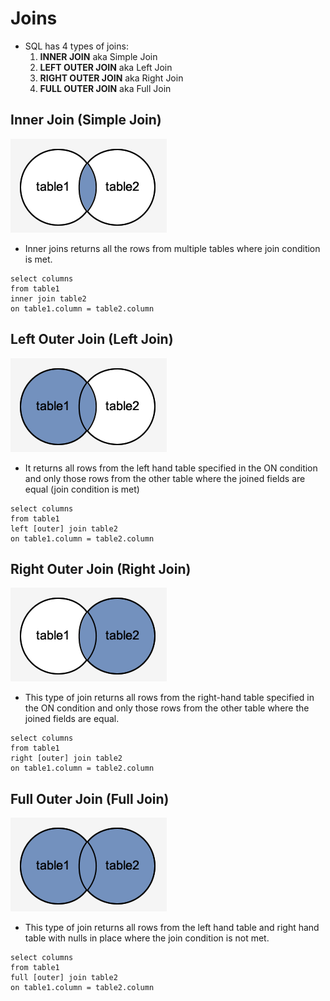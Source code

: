# Joins
* SQL has 4 types of joins: 
    1. **INNER JOIN** aka Simple Join
    2. **LEFT OUTER JOIN** aka Left Join
    3. **RIGHT OUTER JOIN** aka Right Join
    4. **FULL OUTER JOIN** aka Full Join

## Inner Join (Simple Join)
![2](./img/2.gif)
* Inner joins returns all the rows from multiple tables where join condition is met. 
```
select columns 
from table1
inner join table2 
on table1.column = table2.column
```

## Left Outer Join (Left Join)
![3](./img/3.gif)
* It returns all rows from the left hand table specified in the ON condition and only those rows from the other table where the joined fields are equal (join condition is met)
```
select columns
from table1
left [outer] join table2
on table1.column = table2.column
```

## Right Outer Join (Right Join)
![4](./img/4.gif)
* This type of join returns all rows from the right-hand table specified in the ON condition and only those rows from the other table where the joined fields are equal. 
```
select columns 
from table1 
right [outer] join table2
on table1.column = table2.column
```

## Full Outer Join (Full Join)
![5](./img/5.gif)
* This type of join returns all rows from the left hand table and right hand table with nulls in place where the join condition is not met. 
```
select columns 
from table1
full [outer] join table2
on table1.column = table2.column
```